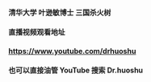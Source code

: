 #### 清华大学 叶逊敏博士 三国杀火树 
#### 直播视频观看地址 
#### https://www.youtube.com/drhuoshu 
#### 也可以直接油管 YouTube 搜索 Dr.huoshu 











